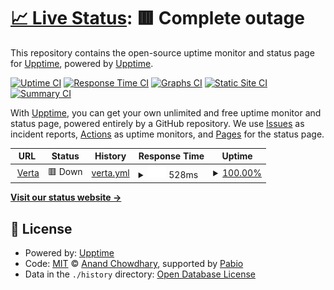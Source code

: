 # [📈 Live Status](https://upptime.github.io/upptime): <!--live status--> **🟥 Complete outage**

This repository contains the open-source uptime monitor and status page for [Upptime](https://upptime.js.org), powered by [Upptime](https://github.com/upptime/upptime).

[![Uptime CI](https://github.com/upptime/upptime/workflows/Uptime%20CI/badge.svg)](https://github.com/upptime/upptime/actions?query=workflow%3A%22Uptime+CI%22)
[![Response Time CI](https://github.com/upptime/upptime/workflows/Response%20Time%20CI/badge.svg)](https://github.com/upptime/upptime/actions?query=workflow%3A%22Response+Time+CI%22)
[![Graphs CI](https://github.com/upptime/upptime/workflows/Graphs%20CI/badge.svg)](https://github.com/upptime/upptime/actions?query=workflow%3A%22Graphs+CI%22)
[![Static Site CI](https://github.com/upptime/upptime/workflows/Static%20Site%20CI/badge.svg)](https://github.com/upptime/upptime/actions?query=workflow%3A%22Static+Site+CI%22)
[![Summary CI](https://github.com/upptime/upptime/workflows/Summary%20CI/badge.svg)](https://github.com/upptime/upptime/actions?query=workflow%3A%22Summary+CI%22)

With [Upptime](https://upptime.js.org), you can get your own unlimited and free uptime monitor and status page, powered entirely by a GitHub repository. We use [Issues](https://github.com/upptime/upptime/issues) as incident reports, [Actions](https://github.com/upptime/upptime/actions) as uptime monitors, and [Pages](https://upptime.github.io/upptime) for the status page.

<!--start: status pages-->
<!-- This summary is generated by Upptime (https://github.com/upptime/upptime) -->
<!-- Do not edit this manually, your changes will be overwritten -->
<!-- prettier-ignore -->
| URL | Status | History | Response Time | Uptime |
| --- | ------ | ------- | ------------- | ------ |
| <img alt="" src="https://icons.duckduckgo.com/ip3/vertastack.com.ico" height="13"> [Verta](https://vertastack.com) | 🟥 Down | [verta.yml](https://github.com/ngdimitrov/upptime/commits/HEAD/history/verta.yml) | <details><summary><img alt="Response time graph" src="./graphs/verta/response-time-week.png" height="20"> 528ms</summary><br><a href="https://upptime.github.io/upptime/history/verta"><img alt="Response time 528" src="https://img.shields.io/endpoint?url=https%3A%2F%2Fraw.githubusercontent.com%2Fngdimitrov%2Fupptime%2FHEAD%2Fapi%2Fverta%2Fresponse-time.json"></a><br><a href="https://upptime.github.io/upptime/history/verta"><img alt="24-hour response time 528" src="https://img.shields.io/endpoint?url=https%3A%2F%2Fraw.githubusercontent.com%2Fngdimitrov%2Fupptime%2FHEAD%2Fapi%2Fverta%2Fresponse-time-day.json"></a><br><a href="https://upptime.github.io/upptime/history/verta"><img alt="7-day response time 528" src="https://img.shields.io/endpoint?url=https%3A%2F%2Fraw.githubusercontent.com%2Fngdimitrov%2Fupptime%2FHEAD%2Fapi%2Fverta%2Fresponse-time-week.json"></a><br><a href="https://upptime.github.io/upptime/history/verta"><img alt="30-day response time 528" src="https://img.shields.io/endpoint?url=https%3A%2F%2Fraw.githubusercontent.com%2Fngdimitrov%2Fupptime%2FHEAD%2Fapi%2Fverta%2Fresponse-time-month.json"></a><br><a href="https://upptime.github.io/upptime/history/verta"><img alt="1-year response time 528" src="https://img.shields.io/endpoint?url=https%3A%2F%2Fraw.githubusercontent.com%2Fngdimitrov%2Fupptime%2FHEAD%2Fapi%2Fverta%2Fresponse-time-year.json"></a></details> | <details><summary><a href="https://upptime.github.io/upptime/history/verta">100.00%</a></summary><a href="https://upptime.github.io/upptime/history/verta"><img alt="All-time uptime 100.00%" src="https://img.shields.io/endpoint?url=https%3A%2F%2Fraw.githubusercontent.com%2Fngdimitrov%2Fupptime%2FHEAD%2Fapi%2Fverta%2Fuptime.json"></a><br><a href="https://upptime.github.io/upptime/history/verta"><img alt="24-hour uptime 100.00%" src="https://img.shields.io/endpoint?url=https%3A%2F%2Fraw.githubusercontent.com%2Fngdimitrov%2Fupptime%2FHEAD%2Fapi%2Fverta%2Fuptime-day.json"></a><br><a href="https://upptime.github.io/upptime/history/verta"><img alt="7-day uptime 100.00%" src="https://img.shields.io/endpoint?url=https%3A%2F%2Fraw.githubusercontent.com%2Fngdimitrov%2Fupptime%2FHEAD%2Fapi%2Fverta%2Fuptime-week.json"></a><br><a href="https://upptime.github.io/upptime/history/verta"><img alt="30-day uptime 100.00%" src="https://img.shields.io/endpoint?url=https%3A%2F%2Fraw.githubusercontent.com%2Fngdimitrov%2Fupptime%2FHEAD%2Fapi%2Fverta%2Fuptime-month.json"></a><br><a href="https://upptime.github.io/upptime/history/verta"><img alt="1-year uptime 100.00%" src="https://img.shields.io/endpoint?url=https%3A%2F%2Fraw.githubusercontent.com%2Fngdimitrov%2Fupptime%2FHEAD%2Fapi%2Fverta%2Fuptime-year.json"></a></details>

<!--end: status pages-->

[**Visit our status website →**](https://upptime.github.io/upptime)

## 📄 License

- Powered by: [Upptime](https://github.com/upptime/upptime)
- Code: [MIT](./LICENSE) © [Anand Chowdhary](https://anandchowdhary.com), supported by [Pabio](https://pabio.com)
- Data in the `./history` directory: [Open Database License](https://opendatacommons.org/licenses/odbl/1-0/)
